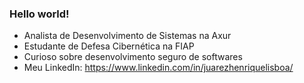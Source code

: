 ### Hello world!

- Analista de Desenvolvimento de Sistemas na Axur
- Estudante de Defesa Cibernética na FIAP
- Curioso sobre desenvolvimento seguro de softwares
- Meu LinkedIn: https://www.linkedin.com/in/juarezhenriquelisboa/
